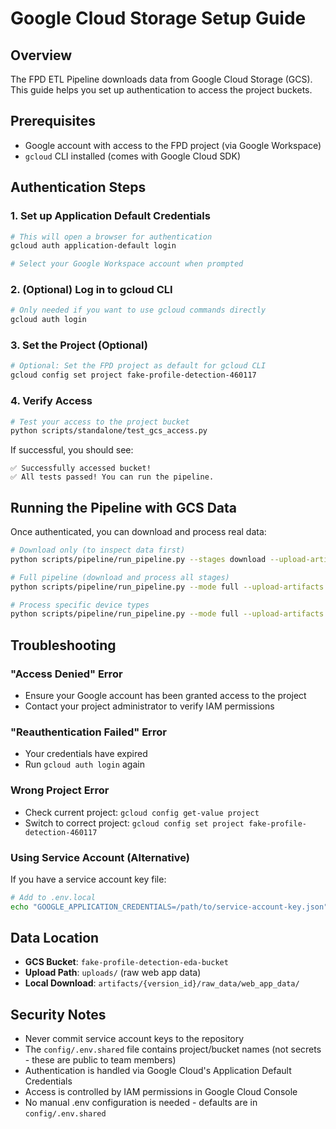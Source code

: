 # Google Cloud Storage Setup Guide

## Overview
The FPD ETL Pipeline downloads data from Google Cloud Storage (GCS). This guide helps you set up authentication to access the project buckets.

## Prerequisites
- Google account with access to the FPD project (via Google Workspace)
- `gcloud` CLI installed (comes with Google Cloud SDK)

## Authentication Steps

### 1. Set up Application Default Credentials
```bash
# This will open a browser for authentication
gcloud auth application-default login

# Select your Google Workspace account when prompted
```

### 2. (Optional) Log in to gcloud CLI
```bash
# Only needed if you want to use gcloud commands directly
gcloud auth login
```

### 3. Set the Project (Optional)
```bash
# Optional: Set the FPD project as default for gcloud CLI
gcloud config set project fake-profile-detection-460117
```

### 4. Verify Access
```bash
# Test your access to the project bucket
python scripts/standalone/test_gcs_access.py
```

If successful, you should see:
```
✅ Successfully accessed bucket!
✅ All tests passed! You can run the pipeline.
```

## Running the Pipeline with GCS Data

Once authenticated, you can download and process real data:

```bash
# Download only (to inspect data first)
python scripts/pipeline/run_pipeline.py --stages download --upload-artifacts

# Full pipeline (download and process all stages)
python scripts/pipeline/run_pipeline.py --mode full --upload-artifacts

# Process specific device types
python scripts/pipeline/run_pipeline.py --mode full --upload-artifacts --device-types desktop,mobile
```

## Troubleshooting

### "Access Denied" Error
- Ensure your Google account has been granted access to the project
- Contact your project administrator to verify IAM permissions

### "Reauthentication Failed" Error
- Your credentials have expired
- Run `gcloud auth login` again

### Wrong Project Error
- Check current project: `gcloud config get-value project`
- Switch to correct project: `gcloud config set project fake-profile-detection-460117`

### Using Service Account (Alternative)
If you have a service account key file:
```bash
# Add to .env.local
echo "GOOGLE_APPLICATION_CREDENTIALS=/path/to/service-account-key.json" >> config/.env.local
```

## Data Location
- **GCS Bucket**: `fake-profile-detection-eda-bucket`
- **Upload Path**: `uploads/` (raw web app data)
- **Local Download**: `artifacts/{version_id}/raw_data/web_app_data/`

## Security Notes
- Never commit service account keys to the repository
- The `config/.env.shared` file contains project/bucket names (not secrets - these are public to team members)
- Authentication is handled via Google Cloud's Application Default Credentials
- Access is controlled by IAM permissions in Google Cloud Console
- No manual .env configuration is needed - defaults are in `config/.env.shared`